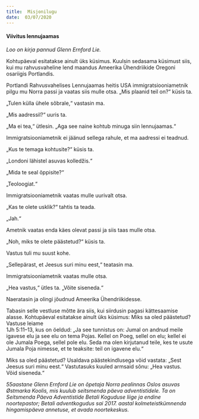 ```yaml
---
title:  Misjonilugu
date:  03/07/2020
---
```


#### Viivitus lennujaamas

_Loo on kirja pannud Glenn Ernford Lie._

Kohtupäeval esitatakse ainult üks küsimus. Kuulsin sedasama küsimust siis, kui mu rahvusvaheline lend maandus Ameerika Ühendriikide Oregoni osariigis Portlandis.

Portlandi Rahvusvahelises Lennujaamas heitis USA immigratsiooniametnik pilgu mu Norra passi ja vaatas siis mulle otsa. „Mis plaanid teil on?“ küsis ta.

„Tulen külla ühele sõbrale,“ vastasin ma.

„Mis aadressil?“ uuris ta.

„Ma ei tea,“ ütlesin. „Aga see naine kohtub minuga siin lennujaamas.“

Immigratsiooniametnik ei jäänud sellega rahule, et ma aadressi ei teadnud.

„Kus te temaga kohtusite?“ küsis ta.

„Londoni lähistel asuvas kolledžis.“

„Mida te seal õppisite?“

„Teoloogiat.“

Immigratsiooniametnik vaatas mulle uurivalt otsa.

„Kas te olete usklik?“ tahtis ta teada.

„Jah.“

Ametnik vaatas enda käes olevat passi ja siis taas mulle otsa.

„Noh, miks te olete päästetud?“ küsis ta.

Vastus tuli mu suust kohe.

„Sellepärast, et Jeesus suri minu eest,“ teatasin ma.

Immigratsiooniametnik vaatas mulle otsa.

„Hea vastus,“ ütles ta. „Võite siseneda.“

Naeratasin ja olingi jõudnud Ameerika Ühendriikidesse.

Tabasin selle vestluse mõtte ära siis, kui siirdusin pagasi kättesaamise alasse. Kohtupäeval esitatakse ainult üks küsimus: Miks sa oled päästetud? Vastuse leiame  
1Jh 5:11–13, kus on öeldud: „Ja see tunnistus on: Jumal on andnud meile igavese elu ja see elu on tema Pojas. Kellel on Poeg, sellel on elu; kellel ei ole Jumala Poega, sellel pole elu. Seda ma olen kirjutanud teile, kes te usute Jumala Poja nimesse, et te teaksite: teil on igavene elu.“

Miks sa oled päästetud? Usaldava päästekindlusega võid vastata: „Sest Jeesus suri minu eest.“ Vastutasuks kuuled armsaid sõnu: „Hea vastus. Võid siseneda.“

_55aastane Glenn Ernford Lie on õpetaja Norra pealinnas Oslos asuvas Østmarka Koolis, mis kuulub seitsmenda päeva adventistidele. Ta on Seitsmenda Päeva Adventistide Betali Koguduse liige ja endine noortepastor; Betali adventkogudus sai 2017. aastal kolmeteistkümnenda hingamispäeva annetuse, et avada noortekeskus._
